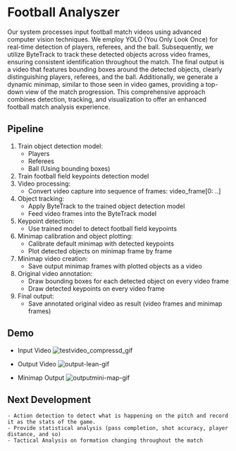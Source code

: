 # Football Analyszer

Our system processes input football match videos using advanced computer vision techniques. We employ YOLO (You Only Look Once) for real-time detection of players, referees, and the ball. Subsequently, we utilize ByteTrack to track these detected objects across video frames, ensuring consistent identification throughout the match. The final output is a video that features bounding boxes around the detected objects, clearly distinguishing players, referees, and the ball. Additionally, we generate a dynamic minimap, similar to those seen in video games, providing a top-down view of the match progression. This comprehensive approach combines detection, tracking, and visualization to offer an enhanced football match analysis experience.

## Pipeline
1. Train object detection model:
    - Players
    - Referees
    - Ball
    (Using bounding boxes)
2. Train football field keypoints detection model
3. Video processing:
    - Convert video capture into sequence of frames: video_frame[0: ..]
4. Object tracking:
    - Apply ByteTrack to the trained object detection model
    - Feed video frames into the ByteTrack model
5. Keypoint detection:
    - Use trained model to detect football field keypoints
6. Minimap calibration and object plotting:
    - Calibrate default minimap with detected keypoints
    - Plot detected objects on minimap frame by frame
7. Minimap video creation:
    - Save output minimap frames with plotted objects as a video
8. Original video annotation:
    - Draw bounding boxes for each detected object on every video frame
    - Draw detected keypoints on every video frame
9. Final output:
    - Save annotated original video as result (video frames and minimap frames)
  

## Demo
- Input Video
  ![testvideo_compressd_gif](https://github.com/user-attachments/assets/b0c20658-19bf-4184-b74b-f7d26ff39e4d)

- Output Video
  ![output-lean-gif](https://github.com/user-attachments/assets/d3bffc62-021a-42af-983b-fe46b47881ef)

- Minimap Output
  ![outputmini-map-gif](https://github.com/user-attachments/assets/f98df5a2-7712-4f4d-b2ac-df0872bc61ae)


## Next Development
    - Action detection to detect what is happening on the pitch and record it as the stats of the game.
    - Provide statistical analysis (pass completion, shot accuracy, player distance, and so)
    - Tactical Analysis on formation changing throughout the match
  

